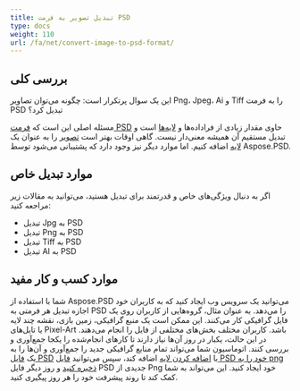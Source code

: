```yaml
---
title: تبدیل تصویر به فرمت PSD
type: docs
weight: 110
url: /fa/net/convert-image-to-psd-format/
---
```


## **بررسی کلی**
این یک سوال پرتکرار است: چگونه می‌توان تصاویر Png، Jpeg، Ai و Tiff را به فرمت PSD تبدیل کرد؟

مسئله اصلی این است که [فرمت PSD](psd/fa/net/psd-file/) حاوی مقدار زیادی از فراداده‌ها و [لایه‌ها](psd/fa/net/psd-layer/) است و تبدیل مستقیم آن همیشه معنی‌دار نیست. گاهی اوقات بهتر است [تصویر](https://reference.aspose.com/psd/net/aspose.psd/image) را به عنوان یک [لایه](https://reference.aspose.com/psd/net/aspose.psd.fileformats.psd.layers/layer) اضافه کنیم. اما موارد دیگر نیز وجود دارد که پشتیبانی می‌شود توسط Aspose.PSD.

## **موارد تبدیل خاص**
اگر به دنبال ویژگی‌های خاص و قدرتمند برای تبدیل هستید، می‌توانید به مقالات زیر مراجعه کنید:

- تبدیل Jpg به PSD
- تبدیل Png به PSD
- تبدیل Tiff به PSD
- تبدیل AI به PSD

## **موارد کسب و کار مفید**
شما با استفاده از Aspose.PSD می‌توانید یک سرویس وب ایجاد کنید که به کاربران خود اجازه تبدیل هر فرمتی به PSD را می‌دهد. به عنوان مثال، گروه‌هایی از کاربران روی یک فایل گرافیکی کار می‌کنند. این ممکن است یک منبع گرافیکی، زمین بازی، نقشه چند لایه یا تایل‌های Pixel-Art باشد. کاربران مختلف بخش‌های مختلفی از فایل را انجام می‌دهند. در این حالت، یکبار در روز آن‌ها نیاز دارند تا کارهای انجام‌شده را یکجا جمع‌آوری و بررسی کنند. اتوماسیون شما می‌تواند تمام منابع گرافیکی جدید را جمع‌آوری و آن‌ها را به یک [فایل PSD](psd/fa/net/psd-file/) با [اضافه کردن لایه](psd/fa/net/add-layer-to-psd/) اضافه کند، سپس می‌توانید [فایل PSD خود را به png ذخیره کنید](psd/fa/net/psd-to-png/) و روز دیگر فایل PSD جدیدی از Png خود ایجاد کنید. این می‌تواند به شما کمک کند تا روند پیشرفت خود را هر روز پیگیری کنید.

